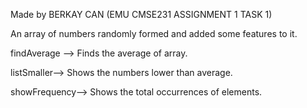 Made by BERKAY CAN (EMU CMSE231 ASSIGNMENT 1 TASK 1)

An array of numbers randomly formed and added some features to it.

findAverage --> Finds the average of array.

listSmaller--> Shows the numbers lower than average.

showFrequency--> Shows the total occurrences of elements.

